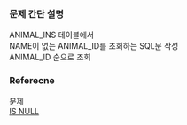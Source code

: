 ### 문제 간단 설명
ANIMAL_INS 테이블에서<br>
NAME이 없는 ANIMAL_ID를 조회하는 SQL문 작성<br>
ANIMAL_ID 순으로 조회<br>

### Referecne
[문제](https://school.programmers.co.kr/learn/courses/30/lessons/59410)<br>
[IS NULL](https://github.com/gitubanana/SQL_study/tree/main/select/3%EC%9B%94%EC%97%90_%ED%83%9C%EC%96%B4%EB%82%9C_%EC%97%AC%EC%84%B1_%ED%9A%8C%EC%9B%90_%EB%AA%A9%EB%A1%9D_%EC%B6%9C%EB%A0%A5%ED%95%98%EA%B8%B0#is-null)<br>
